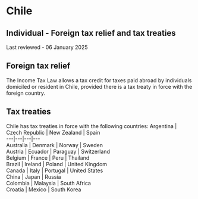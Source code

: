 # Chile
## Individual - Foreign tax relief and tax treaties
Last reviewed - 06 January 2025
## Foreign tax relief
The Income Tax Law allows a tax credit for taxes paid abroad by individuals domiciled or resident in Chile, provided there is a tax treaty in force with the foreign country.
## Tax treaties
Chile has tax treaties in force with the following countries:
Argentina | Czech Republic | New Zealand | Spain  
---|---|---|---  
Australia | Denmark | Norway | Sweden  
Austria | Ecuador | Paraguay | Switzerland  
Belgium | France | Peru | Thailand  
Brazil | Ireland | Poland | United Kingdom  
Canada | Italy | Portugal | United States  
China | Japan | Russia  
Colombia | Malaysia | South Africa  
Croatia | Mexico | South Korea
